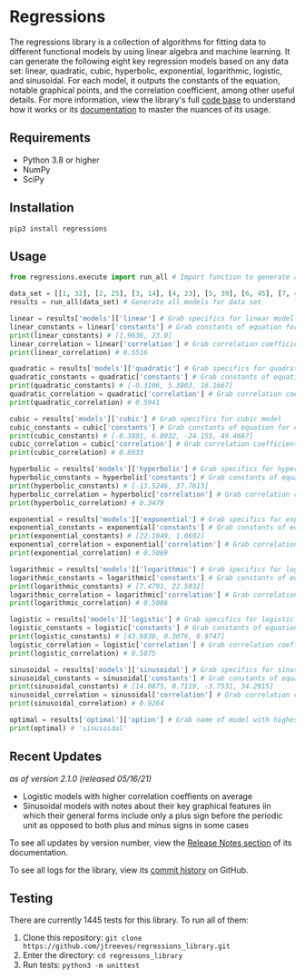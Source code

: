 # Regressions

The regressions library is a collection of algorithms for fitting data to different functional models by using linear algebra and machine learning. It can generate the following eight key regression models based on any data set: linear, quadratic, cubic, hyperbolic, exponential, logarithmic, logistic, and sinusoidal. For each model, it outputs the constants of the equation, notable graphical points, and the correlation coefficient, among other useful details. For more information, view the library's full [code base](https://github.com/jtreeves/regressions_library) to understand how it works or its [documentation](https://regressions.readthedocs.io/en/latest/) to master the nuances of its usage.

## Requirements

- Python 3.8 or higher
- NumPy
- SciPy

## Installation

```
pip3 install regressions
```

## Usage

```python
from regressions.execute import run_all # Import function to generate all models

data_set = [[1, 32], [2, 25], [3, 14], [4, 23], [5, 39], [6, 45], [7, 42], [8, 49], [9, 36], [10, 33]] # Create data set to test
results = run_all(data_set) # Generate all models for data set

linear = results['models']['linear'] # Grab specifics for linear model
linear_constants = linear['constants'] # Grab constants of equation for linear model
print(linear_constants) # [1.9636, 23.0]
linear_correlation = linear['correlation'] # Grab correlation coefficient for linear model
print(linear_correlation) # 0.5516

quadratic = results['models']['quadratic'] # Grab specifics for quadratic model
quadratic_constants = quadratic['constants'] # Grab constants of equation for quadratic model
print(quadratic_constants) # [-0.3106, 5.3803, 16.1667]
quadratic_correlation = quadratic['correlation'] # Grab correlation coefficient for quadratic model
print(quadratic_correlation) # 0.5941

cubic = results['models']['cubic'] # Grab specifics for cubic model
cubic_constants = cubic['constants'] # Grab constants of equation for cubic model
print(cubic_constants) # [-0.3881, 6.0932, -24.155, 49.4667]
cubic_correlation = cubic['correlation'] # Grab correlation coefficient for cubic model
print(cubic_correlation) # 0.8933

hyperbolic = results['models']['hyperbolic'] # Grab specifics for hyperbolic model
hyperbolic_constants = hyperbolic['constants'] # Grab constants of equation for hyperbolic model
print(hyperbolic_constants) # [-13.5246, 37.7613]
hyperbolic_correlation = hyperbolic['correlation'] # Grab correlation coefficient for hyperbolic model
print(hyperbolic_correlation) # 0.3479

exponential = results['models']['exponential'] # Grab specifics for exponential model
exponential_constants = exponential['constants'] # Grab constants of equation for exponential model
print(exponential_constants) # [22.1049, 1.0692]
exponential_correlation = exponential['correlation'] # Grab correlation coefficient for exponential model
print(exponential_correlation) # 0.5069

logarithmic = results['models']['logarithmic'] # Grab specifics for logarithmic model
logarithmic_constants = logarithmic['constants'] # Grab constants of equation for logarithmic model
print(logarithmic_constants) # [7.4791, 22.5032]
logarithmic_correlation = logarithmic['correlation'] # Grab correlation coefficient for logarithmic model
print(logarithmic_correlation) # 0.5086

logistic = results['models']['logistic'] # Grab specifics for logistic model
logistic_constants = logistic['constants'] # Grab constants of equation for logistic model
print(logistic_constants) # [43.9838, 0.3076, 0.9747]
logistic_correlation = logistic['correlation'] # Grab correlation coefficient for logistic model
print(logistic_correlation) # 0.5875

sinusoidal = results['models']['sinusoidal'] # Grab specifics for sinusoidal model
sinusoidal_constants = sinusoidal['constants'] # Grab constants of equation for sinusoidal model
print(sinusoidal_constants) # [14.0875, 0.7119, -3.7531, 34.2915]
sinusoidal_correlation = sinusoidal['correlation'] # Grab correlation coefficient for sinusoidal model
print(sinusoidal_correlation) # 0.9264

optimal = results['optimal']['option'] # Grab name of model with highest correlation coefficient
print(optimal) # 'sinusoidal'
```

## Recent Updates

*as of version 2.1.0 (released 05/16/21)*

- Logistic models with higher correlation coeffients on average
- Sinusoidal models with notes about their key graphical features iin which their general forms include only a plus sign before the periodic unit as opposed to both plus and minus signs in some cases

To see all updates by version number, view the [Release Notes section](https://regressions.readthedocs.io/en/latest/introduction/pages/releases.html) of its documentation.

To see all logs for the library, view its [commit history](https://github.com/jtreeves/regressions_library/commits/main) on GitHub.

## Testing

There are currently 1445 tests for this library. To run all of them:

1. Clone this repository: `git clone https://github.com/jtreeves/regressions_library.git`
2. Enter the directory: `cd regressons_library`
3. Run tests: `python3 -m unittest`